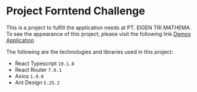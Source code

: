 # Project Forntend Challenge

This is a project to fulfill the application needs at PT. EIGEN TRI MATHEMA. To see the appearance of this project, please visit the following link [Demos Application](https://react-test-case-muh-hilman-sholehudins-projects.vercel.app/)

The following are the technologies and libraries used in this project:

- React Typescript `19.1.0`
- React Router `7.6.1`
- Axios `1.9.0`
- Ant Design `5.25.2`

<!-- ## Expanding the ESLint configuration

If you are developing a production application, we recommend updating the configuration to enable type-aware lint rules:

```js
export default tseslint.config({
  extends: [
    // Remove ...tseslint.configs.recommended and replace with this
    ...tseslint.configs.recommendedTypeChecked,
    // Alternatively, use this for stricter rules
    ...tseslint.configs.strictTypeChecked,
    // Optionally, add this for stylistic rules
    ...tseslint.configs.stylisticTypeChecked,
  ],
  languageOptions: {
    // other options...
    parserOptions: {
      project: ['./tsconfig.node.json', './tsconfig.app.json'],
      tsconfigRootDir: import.meta.dirname,
    },
  },
})
``` -->
